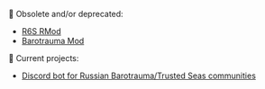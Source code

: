 🐞 Obsolete and/or deprecated:
 * [R6S RMod](https://github.com/Zipliks/rmod)
 * [Barotrauma Mod](https://github.com/hnappinn/Barotrauma-Advanced-Medicine-mod)

🔭 Current projects: 
* [Discord bot for Russian Barotrauma/Trusted Seas communities](https://github.com/Zipliks/discord-bot-python/tree/master)

